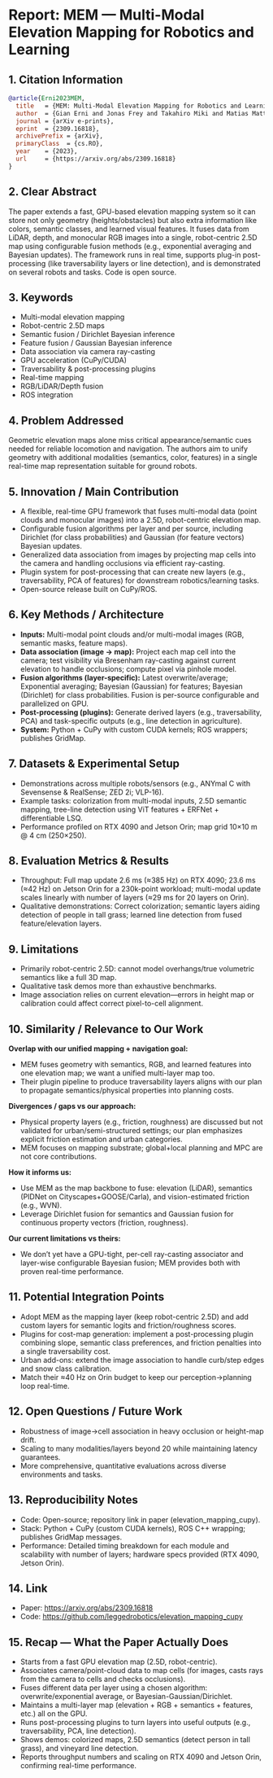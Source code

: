 # Report: MEM — Multi-Modal Elevation Mapping for Robotics and Learning

## 1. Citation Information

```bibtex
@article{Erni2023MEM,
  title   = {MEM: Multi-Modal Elevation Mapping for Robotics and Learning},
  author  = {Gian Erni and Jonas Frey and Takahiro Miki and Matias Mattamala and Marco Hutter},
  journal = {arXiv e-prints},
  eprint  = {2309.16818},
  archivePrefix = {arXiv},
  primaryClass  = {cs.RO},
  year    = {2023},
  url     = {https://arxiv.org/abs/2309.16818}
}
```

## 2. Clear Abstract

The paper extends a fast, GPU-based elevation mapping system so it can store not only geometry (heights/obstacles) but also extra information like colors, semantic classes, and learned visual features. It fuses data from LiDAR, depth, and monocular RGB images into a single, robot-centric 2.5D map using configurable fusion methods (e.g., exponential averaging and Bayesian updates). The framework runs in real time, supports plug-in post-processing (like traversability layers or line detection), and is demonstrated on several robots and tasks. Code is open source.

## 3. Keywords

- Multi-modal elevation mapping  
- Robot-centric 2.5D maps  
- Semantic fusion / Dirichlet Bayesian inference  
- Feature fusion / Gaussian Bayesian inference  
- Data association via camera ray-casting  
- GPU acceleration (CuPy/CUDA)  
- Traversability & post-processing plugins  
- Real-time mapping  
- RGB/LiDAR/Depth fusion  
- ROS integration

## 4. Problem Addressed

Geometric elevation maps alone miss critical appearance/semantic cues needed for reliable locomotion and navigation. The authors aim to unify geometry with additional modalities (semantics, color, features) in a single real-time map representation suitable for ground robots.

## 5. Innovation / Main Contribution

- A flexible, real-time GPU framework that fuses multi-modal data (point clouds and monocular images) into a 2.5D, robot-centric elevation map.  
- Configurable fusion algorithms per layer and per source, including Dirichlet (for class probabilities) and Gaussian (for feature vectors) Bayesian updates.  
- Generalized data association from images by projecting map cells into the camera and handling occlusions via efficient ray-casting.  
- Plugin system for post-processing that can create new layers (e.g., traversability, PCA of features) for downstream robotics/learning tasks.  
- Open-source release built on CuPy/ROS.

## 6. Key Methods / Architecture

- **Inputs:** Multi-modal point clouds and/or multi-modal images (RGB, semantic masks, feature maps).  
- **Data association (image → map):** Project each map cell into the camera; test visibility via Bresenham ray-casting against current elevation to handle occlusions; compute pixel via pinhole model.  
- **Fusion algorithms (layer-specific):** Latest overwrite/average; Exponential averaging; Bayesian (Gaussian) for features; Bayesian (Dirichlet) for class probabilities. Fusion is per-source configurable and parallelized on GPU.  
- **Post-processing (plugins):** Generate derived layers (e.g., traversability, PCA) and task-specific outputs (e.g., line detection in agriculture).  
- **System:** Python + CuPy with custom CUDA kernels; ROS wrappers; publishes GridMap.

## 7. Datasets & Experimental Setup

- Demonstrations across multiple robots/sensors (e.g., ANYmal C with Sevensense & RealSense; ZED 2i; VLP-16).  
- Example tasks: colorization from multi-modal inputs, 2.5D semantic mapping, tree-line detection using ViT features + ERFNet + differentiable LSQ.  
- Performance profiled on RTX 4090 and Jetson Orin; map grid 10×10 m @ 4 cm (250×250).

## 8. Evaluation Metrics & Results

- Throughput: Full map update 2.6 ms (≈385 Hz) on RTX 4090; 23.6 ms (≈42 Hz) on Jetson Orin for a 230k-point workload; multi-modal update scales linearly with number of layers (≈29 ms for 20 layers on Orin).  
- Qualitative demonstrations: Correct colorization; semantic layers aiding detection of people in tall grass; learned line detection from fused feature/elevation layers.

## 9. Limitations

- Primarily robot-centric 2.5D: cannot model overhangs/true volumetric semantics like a full 3D map.  
- Qualitative task demos more than exhaustive benchmarks.  
- Image association relies on current elevation—errors in height map or calibration could affect correct pixel-to-cell alignment.

## 10. Similarity / Relevance to Our Work

**Overlap with our unified mapping + navigation goal:**  
- MEM fuses geometry with semantics, RGB, and learned features into one elevation map; we want a unified multi-layer map too.  
- Their plugin pipeline to produce traversability layers aligns with our plan to propagate semantics/physical properties into planning costs.

**Divergences / gaps vs our approach:**  
- Physical property layers (e.g., friction, roughness) are discussed but not validated for urban/semi-structured settings; our plan emphasizes explicit friction estimation and urban categories.  
- MEM focuses on mapping substrate; global+local planning and MPC are not core contributions.

**How it informs us:**  
- Use MEM as the map backbone to fuse: elevation (LiDAR), semantics (PIDNet on Cityscapes+GOOSE/Carla), and vision-estimated friction (e.g., WVN).  
- Leverage Dirichlet fusion for semantics and Gaussian fusion for continuous property vectors (friction, roughness).

**Our current limitations vs theirs:**  
- We don’t yet have a GPU-tight, per-cell ray-casting associator and layer-wise configurable Bayesian fusion; MEM provides both with proven real-time performance.

## 11. Potential Integration Points

- Adopt MEM as the mapping layer (keep robot-centric 2.5D) and add custom layers for semantic logits and friction/roughness scores.  
- Plugins for cost-map generation: implement a post-processing plugin combining slope, semantic class preferences, and friction penalties into a single traversability cost.  
- Urban add-ons: extend the image association to handle curb/step edges and snow class calibration.  
- Match their ≈40 Hz on Orin budget to keep our perception→planning loop real-time.

## 12. Open Questions / Future Work

- Robustness of image→cell association in heavy occlusion or height-map drift.  
- Scaling to many modalities/layers beyond 20 while maintaining latency guarantees.  
- More comprehensive, quantitative evaluations across diverse environments and tasks.

## 13. Reproducibility Notes

- Code: Open-source; repository link in paper (elevation_mapping_cupy).  
- Stack: Python + CuPy (custom CUDA kernels), ROS C++ wrapping; publishes GridMap messages.  
- Performance: Detailed timing breakdown for each module and scalability with number of layers; hardware specs provided (RTX 4090, Jetson Orin).

## 14. Link

- Paper: https://arxiv.org/abs/2309.16818  
- Code: https://github.com/leggedrobotics/elevation_mapping_cupy

## 15. Recap — What the Paper Actually Does

- Starts from a fast GPU elevation map (2.5D, robot-centric).  
- Associates camera/point-cloud data to map cells (for images, casts rays from the camera to cells and checks occlusions).  
- Fuses different data per layer using a chosen algorithm: overwrite/exponential average, or Bayesian-Gaussian/Dirichlet.  
- Maintains a multi-layer map (elevation + RGB + semantics + features, etc.) all on the GPU.  
- Runs post-processing plugins to turn layers into useful outputs (e.g., traversability, PCA, line detection).  
- Shows demos: colorized maps, 2.5D semantics (detect person in tall grass), and vineyard line detection.  
- Reports throughput numbers and scaling on RTX 4090 and Jetson Orin, confirming real-time performance.
